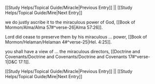 [[Study Helps/Topical Guide/Miracle|Previous Entry]]  ||  [[Study Helps/Topical Guide/Mire|Next Entry]]

 we do justly ascribe it to the miraculous power of God, [[Book of Mormon/Alma/Alma 57#^verse-26|Alma 57:26]].

 Lord did cease to preserve them by his miraculous ... power, [[Book of Mormon/Helaman/Helaman 4#^verse-25|Hel. 4:25]].

 you shall have a view of ... the miraculous directors, [[Doctrine and Covenants/Doctrine and Covenants/Doctrine and Covenants 17#^verse-1|D&C 17:1]].

[[Study Helps/Topical Guide/Miracle|Previous Entry]]  ||  [[Study Helps/Topical Guide/Mire|Next Entry]]